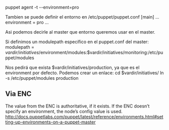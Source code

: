 puppet agent -t --environment=pro

Tambien se puede definir el entorno en /etc/puppet/puppet.conf
[main]
   ...
   environment = pro
   ...

Asi podemos decirle al master que entorno queremos usar en el master.


Si definimos un modulepath específico en el puppet.conf del master:
modulepath = $vardir/initiatives/$environment/modules:$vardir/initiatives/monitoring:/etc/puppet/modules

Nos pedirá que exista $vardir/initiatives/production, ya que es el environment por defecto.
Podemos crear un enlace:
cd $vardir/initiatives/
ln -s /etc/puppet/modules production


## Via ENC ##
The value from the ENC is authoritative, if it exists. If the ENC doesn’t specify an environment, the node’s config value is used.
http://docs.puppetlabs.com/puppet/latest/reference/environments.html#setting-up-environments-on-a-puppet-master
